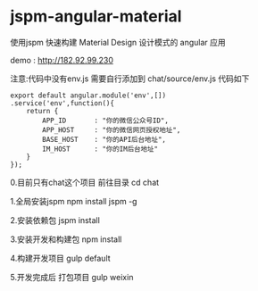 # jspm-angular-material
使用jspm 快速构建 Material Design 设计模式的 angular 应用

demo : <a href="http://182.92.99.230">http://182.92.99.230</a>

注意:代码中没有env.js 需要自行添加到 chat/source/env.js 代码如下

    export default angular.module('env',[])
    .service('env',function(){
        return {
            APP_ID       : "你的微信公众号ID",
            APP_HOST     : "你的微信网页授权地址",
            BASE_HOST    : "你的API后台地址",
            IM_HOST      : "你的IM后台地址"
        }
    });

0.目前只有chat这个项目 前往目录
    cd chat

1.全局安装jspm
    npm install jspm -g

2.安装依赖包
    jspm install

3.安装开发和构建包
    npm install

4.构建开发项目
    gulp default

5.开发完成后 打包项目
    gulp weixin

